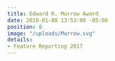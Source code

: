 ```yaml
---
title: Edward R. Murrow Award
date: 2018-01-08 13:53:00 -05:00
position: 0
image: "/uploads/Murrow.svg"
details:
- Feature Reporting 2017
---
```


